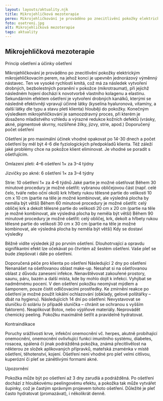 ```yaml
---
layout: layouts/aktuality.njk
title: Mikrojehličková mezoterapie
perex: Mikrojehličkování je prováděno po znecitlivění pokožky elektrickým mikrojehličkovacím perem, na jehož konci je upevněn jednorázový výměnný nástavec.
foto: osetreni.jpg
alt: Mikrojehličková mezoterapie
tags: aktuality
---
```


## Mikrojehličková mezoterapie

Princip ošetření a účinky ošetření

Mikrojehličkování je prováděno po znecitlivění pokožky elektrickým mikrojehličkovacím perem, na jehož konci je upevněn jednorázový výměnný nástavec. Ten ve vysoké rychlosti kmitá, což má za následek vytvoření drobných, bezbolestných poranění v pokožce (mikrotraumat), při jejichž následném hojení dochází k novotvorbě vlastního kolagenu a elastinu. Sekundárním efektem ošetření je vytvoření drobných kanálků, kterými se následně efektivněji vpravují účinné látky (kyselina hyaluronová, vitamíny, a další látky dle typu a stavu pleti klienta) hlouběji do pokožky. Konečným výsledkem mikrojehličkování je samoozdravný proces, při kterém je dosaženo mladistvého vzhledu a výrazné redukce kožních defektů (vrásky, akné, pigmentové skvrny, rozšířené žilky, jizvy, strie, apod.)
Doporučený počet ošetření

Ošetření je pro maximální účinek vhodné opakovat po 14-30 dnech a počet ošetření by měl být 4-6 dle fyziologických předpokladů klienta. Též záleží jaké problémy chce na pokožce klient eliminovat. Je vhodné se poradit s ošetřujícím.

Omlazení pleti: 4–6 ošetření 1× za 3–4 týdny

Jizvičky po akné: 6 ošetření 1× za 3–4 týdny

Strie: 10 ošetření 1× za 4–6 týdnů
Jaké partie je možné ošetřovat
Během 30 minutové procedury je možné ošetřit:
vybranou obličejovou část (např. celé čelo, tváře nebo oční okolí)
krk
hřbety rukou
tělesné partie do velikosti 10 cm x 10 cm (partie na těle je možné kombinovat, ale výsledná plocha by neměla být větší)
Během 60 minutové procedury je možné ošetřit:
celý obličej
krk a dekolt
tělesné partie do velikosti 20 cm x 20 cm (partie na těle je možné kombinovat, ale výsledná plocha by neměla být větší)
Během 90 minutové procedury je možné ošetřit:
celý obličej, krk, dekolt a hřbety rukou
tělesné partie do velikosti 30 cm x 30 cm (partie na těle je možné kombinovat, ale výsledná plocha by neměla být větší)
Kdy se dostaví výsledky

Běžně vidíte výsledek již po prvním ošetření. Dlouhotrvající a opravdu signifikantní efekt lze očekávat po čtvrtém až šestém ošetření. Vaše pleť se bude zlepšovat i dále po ošetření.

Doporučená péče pro klienta po ošetření
Následující 2 dny po ošetření
Nenanášet na ošetřovanou oblast make-up.
Nesahat si na ošetřovanou oblast z důvodu zanesení infekce.
Nenavštěvovat zakouřené prostory, saunu, páru, bazén a další místa, kde by mohlo dojít k infekci.
Vyhýbat se nadměrnému pocení.
V den ošetření pokožku neomývat mýdlem a šamponem, pouze čistit odličovacími prostředky.
Ke zmírnění reakce po ošetření je možné použít lokální ochlazování (obklady, gelové polštářky – dbát na hygienu).
Následujících 14 dní po ošetření:
Nevystavovat se sluníčku či soláriu (v případě sluníčka – chránit se ochranou s vyšším faktorem).
Neaplikovat Botox, nebo výplňové materiály.
Neprovádět chemický peeling.
Pokožku maximálně šetřit a pravidelně hydratovat.

Kontraindikace

Poruchy srážlivosti krve, infekční onemocnění vč. herpes, akutně probíhající onemocnění, onemocnění ovlivňující funkci imunitního systému, diabetes, rosacea, spálená či jinak podrážděná pokožka, známá přecitlivělost na některou ze složek aplikovaných přípravků, mateřská znaménka v místě ošetření, těhotenství, kojení. Ošetření není vhodné pro pleť velmi citlivou, kuperózní či pleť se zánětlivými formami akné.

Upozornění

Pokožka může být po ošetření až 3 dny zarudlá a podrážděná. Po ošetření dochází z hloubkovému peelingovému efektu, a pokožka tak může vytvářet šupinky, což je častým správným projevem tohoto ošetření. Důležité je pleť často hydratovat (promazávat), i několikrát denně.
